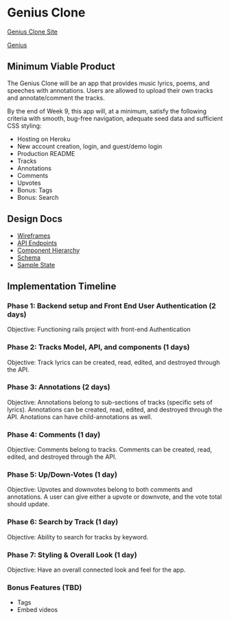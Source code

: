 # Genius Clone

[Genius Clone Site](google.com)

[Genius](genius.com)

## Minimum Viable Product

The Genius Clone will be an app that provides music lyrics, poems, and speeches with annotations. Users are allowed to upload their own tracks and annotate/comment the tracks.

By the end of Week 9, this app will, at a minimum, satisfy the following criteria with smooth, bug-free navigation, adequate seed data and sufficient CSS styling:


* Hosting on Heroku
* New account creation, login, and guest/demo login
* Production README
* Tracks
* Annotations
* Comments
* Upvotes
* Bonus: Tags
* Bonus: Search

## Design Docs

* [Wireframes](./wireframes)
* [API Endpoints](./api-endpoints.md)
* [Component Hierarchy](./component-hierarchy.md)
* [Schema](./schema.md)
* [Sample State](./sample-state.md)

## Implementation Timeline

### Phase 1: Backend setup and Front End User Authentication (2 days)

Objective: Functioning rails project with front-end Authentication

### Phase 2: Tracks Model, API, and components (1 days)

Objective: Track lyrics can be created, read, edited, and destroyed through the API.

### Phase 3: Annotations (2 days)

Objective: Annotations belong to sub-sections of tracks (specific sets of lyrics). Annotations can be created, read, edited, and destroyed through the API. Anotations can have child-annotations as well.

### Phase 4: Comments (1 day)

Objective: Comments belong to tracks. Comments can be created, read, edited, and destroyed through the API.

### Phase 5: Up/Down-Votes (1 day)

Objective: Upvotes and downvotes belong to both comments and annotations. A user can give either a upvote or downvote, and the vote total should update.

### Phase 6: Search by Track (1 day)

Objective: Ability to search for tracks by keyword.

### Phase 7: Styling & Overall Look (1 day)

Objective: Have an overall connected look and feel for the app.

### Bonus Features (TBD)

* Tags
* Embed videos
